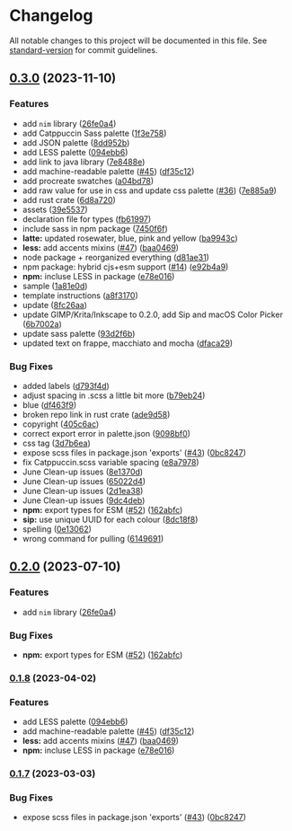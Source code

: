# Changelog

All notable changes to this project will be documented in this file. See [standard-version](https://github.com/conventional-changelog/standard-version) for commit guidelines.

## [0.3.0](https://github.com/wetfloo/catppuccin_palette/compare/v0.2.0...v0.3.0) (2023-11-10)


### Features

* add `nim` library ([26fe0a4](https://github.com/wetfloo/catppuccin_palette/commit/26fe0a4789d730371b84e2b525b8943751491ac8))
* add Catppuccin Sass palette ([1f3e758](https://github.com/wetfloo/catppuccin_palette/commit/1f3e7584e752fff898a71bb697e65bfc9c1219a4))
* add JSON palette ([8dd952b](https://github.com/wetfloo/catppuccin_palette/commit/8dd952b215dbc42e9b94a3a82e13f920eb135690))
* add LESS palette ([094ebb6](https://github.com/wetfloo/catppuccin_palette/commit/094ebb62a5229ec0ac77bdaf17d427c16c90d8e0))
* add link to java library ([7e8488e](https://github.com/wetfloo/catppuccin_palette/commit/7e8488e35966dfbac9354478cfe0d9e8460a8b1a))
* add machine-readable palette ([#45](https://github.com/wetfloo/catppuccin_palette/issues/45)) ([df35c12](https://github.com/wetfloo/catppuccin_palette/commit/df35c12c2fc6d2f7a68315a71fe85327199b883c))
* add procreate swatches ([a04bd78](https://github.com/wetfloo/catppuccin_palette/commit/a04bd7869ca7565246a3eb9cd12826fb92b10936))
* add raw value for use in css and update css palette ([#36](https://github.com/wetfloo/catppuccin_palette/issues/36)) ([7e885a9](https://github.com/wetfloo/catppuccin_palette/commit/7e885a9ff830003817badffa03de1481fffc50e9))
* add rust crate ([6d8a720](https://github.com/wetfloo/catppuccin_palette/commit/6d8a72071d5214c3f4c9106afa69f549431f4bbf))
* assets ([39e5537](https://github.com/wetfloo/catppuccin_palette/commit/39e55372871d08e7e220025b3a33d9e161609a48))
* declaration file for types ([fb61997](https://github.com/wetfloo/catppuccin_palette/commit/fb61997a22e1b47e5a45b10a376f1cef0e79bbd9))
* include sass in npm package ([7450f6f](https://github.com/wetfloo/catppuccin_palette/commit/7450f6f9d800fa5b5f729cda6a1e940460c27a66))
* **latte:** updated rosewater, blue, pink and yellow ([ba9943c](https://github.com/wetfloo/catppuccin_palette/commit/ba9943cb3430e3b53bc50642f544174ef248b7a8))
* **less:** add accents mixins ([#47](https://github.com/wetfloo/catppuccin_palette/issues/47)) ([baa0469](https://github.com/wetfloo/catppuccin_palette/commit/baa0469b86b4319b26b1f584827924e562924003))
* node package + reorganized everything ([d81ae31](https://github.com/wetfloo/catppuccin_palette/commit/d81ae318f462c0a360acf6401fd438e62b6f9921))
* npm package: hybrid cjs+esm support ([#14](https://github.com/wetfloo/catppuccin_palette/issues/14)) ([e92b4a9](https://github.com/wetfloo/catppuccin_palette/commit/e92b4a9312d2282e485db0a7c916718cd426e018))
* **npm:** incluse LESS in package ([e78e016](https://github.com/wetfloo/catppuccin_palette/commit/e78e016e01d0144ad3b594357e230bb0eccf3c60))
* sample ([1a81e0d](https://github.com/wetfloo/catppuccin_palette/commit/1a81e0d5a037ef1a69e11c77eebf8a1800387971))
* template instructions ([a8f3170](https://github.com/wetfloo/catppuccin_palette/commit/a8f3170972abd28efcd307c4548497640a6bec4c))
* update ([8fc26aa](https://github.com/wetfloo/catppuccin_palette/commit/8fc26aa4e0db22feeb828777197b763f8f303477))
* update GIMP/Krita/Inkscape to 0.2.0, add Sip and macOS Color Picker ([6b7002a](https://github.com/wetfloo/catppuccin_palette/commit/6b7002a248e1eaa68e95e49386263560a499bdea))
* update sass palette ([93d2f6b](https://github.com/wetfloo/catppuccin_palette/commit/93d2f6be48be911c32d9f0878b97a506b17bf3aa))
* updated text on frappe, macchiato and mocha ([dfaca29](https://github.com/wetfloo/catppuccin_palette/commit/dfaca295d6bbde4a8dce4cc274557ee23c3fe457))


### Bug Fixes

* added labels ([d793f4d](https://github.com/wetfloo/catppuccin_palette/commit/d793f4d7eb4609ba8e4d118d6ad3439a24aab3c8))
* adjust spacing in .scss a little bit more ([b79eb24](https://github.com/wetfloo/catppuccin_palette/commit/b79eb24dd1984159ce76b2584caa9d2cc2c9baee))
* blue ([df463f9](https://github.com/wetfloo/catppuccin_palette/commit/df463f9fef644a17379d5a3d88824d6caf281096))
* broken repo link in rust crate ([ade9d58](https://github.com/wetfloo/catppuccin_palette/commit/ade9d587cfd08292a0b865cc804e0516b98e057d))
* copyright ([405c6ac](https://github.com/wetfloo/catppuccin_palette/commit/405c6ac90d995445d2f042bc573f40340bb8e6e5))
* correct export error in palette.json ([9098bf0](https://github.com/wetfloo/catppuccin_palette/commit/9098bf0a02f8aa7c83ac945f3711936799d65339))
* css tag ([3d7b6ea](https://github.com/wetfloo/catppuccin_palette/commit/3d7b6ea658949639441112451b8678867c3010cd))
* expose scss files in package.json 'exports' ([#43](https://github.com/wetfloo/catppuccin_palette/issues/43)) ([0bc8247](https://github.com/wetfloo/catppuccin_palette/commit/0bc8247f1a7d62d8804d8aed1294930caedaf73b))
* fix Catppuccin.scss variable spacing ([e8a7978](https://github.com/wetfloo/catppuccin_palette/commit/e8a797878749d10cd49c00dc01cca6773b87dffe))
* June Clean-up issues ([8e1370d](https://github.com/wetfloo/catppuccin_palette/commit/8e1370da4e2cef2537eb377fe634a457ea164d58))
* June Clean-up issues ([65022d4](https://github.com/wetfloo/catppuccin_palette/commit/65022d429dd6b891f584427435e43e5e89095449))
* June Clean-up issues ([2d1ea38](https://github.com/wetfloo/catppuccin_palette/commit/2d1ea381b5568cfdf317f3a744edf779d39d00fb))
* June Clean-up issues ([9dc4deb](https://github.com/wetfloo/catppuccin_palette/commit/9dc4debf71527f714fe5c1d7e3347e6a41b45714))
* **npm:** export types for ESM ([#52](https://github.com/wetfloo/catppuccin_palette/issues/52)) ([162abfc](https://github.com/wetfloo/catppuccin_palette/commit/162abfceb5b02e1df992ac34ab449e3762eafb67))
* **sip:** use unique UUID for each colour ([8dc18f8](https://github.com/wetfloo/catppuccin_palette/commit/8dc18f8bf08d0eb216758b28d94c7263226992b0))
* spelling ([0e13062](https://github.com/wetfloo/catppuccin_palette/commit/0e13062e5e22eab5ba18ed8543ee2c4c6f3c1e5a))
* wrong command for pulling ([6149691](https://github.com/wetfloo/catppuccin_palette/commit/6149691acecf5da91bf8153db70a794d33298bec))

## [0.2.0](https://github.com/catppuccin/palette/compare/v0.1.8...v0.2.0) (2023-07-10)


### Features

* add `nim` library ([26fe0a4](https://github.com/catppuccin/palette/commit/26fe0a4789d730371b84e2b525b8943751491ac8))


### Bug Fixes

* **npm:** export types for ESM ([#52](https://github.com/catppuccin/palette/issues/52)) ([162abfc](https://github.com/catppuccin/palette/commit/162abfceb5b02e1df992ac34ab449e3762eafb67))

### [0.1.8](https://github.com/catppuccin/palette/compare/v0.1.7...v0.1.8) (2023-04-02)


### Features

* add LESS palette ([094ebb6](https://github.com/catppuccin/palette/commit/094ebb62a5229ec0ac77bdaf17d427c16c90d8e0))
* add machine-readable palette ([#45](https://github.com/catppuccin/palette/issues/45)) ([df35c12](https://github.com/catppuccin/palette/commit/df35c12c2fc6d2f7a68315a71fe85327199b883c))
* **less:** add accents mixins ([#47](https://github.com/catppuccin/palette/issues/47)) ([baa0469](https://github.com/catppuccin/palette/commit/baa0469b86b4319b26b1f584827924e562924003))
* **npm:** incluse LESS in package ([e78e016](https://github.com/catppuccin/palette/commit/e78e016e01d0144ad3b594357e230bb0eccf3c60))

### [0.1.7](https://github.com/catppuccin/palette/compare/v0.1.6...v0.1.7) (2023-03-03)


### Bug Fixes

* expose scss files in package.json 'exports' ([#43](https://github.com/catppuccin/palette/issues/43)) ([0bc8247](https://github.com/catppuccin/palette/commit/0bc8247f1a7d62d8804d8aed1294930caedaf73b))
